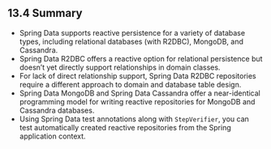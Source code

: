 ## 13.4 Summary

* Spring Data supports reactive persistence for a variety of database types, including relational databases (with R2DBC), MongoDB, and Cassandra.
* Spring Data R2DBC offers a reactive option for relational persistence but doesn’t yet directly support relationships in domain classes.
* For lack of direct relationship support, Spring Data R2DBC repositories require a different approach to domain and database table design.
* Spring Data MongoDB and Spring Data Cassandra offer a near-identical programming model for writing reactive repositories for MongoDB and Cassandra databases.
* Using Spring Data test annotations along with `StepVerifier`, you can test automatically created reactive repositories from the Spring application context.